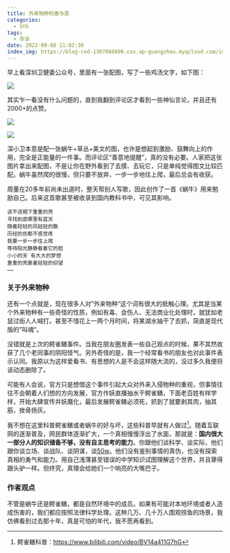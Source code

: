 ```yaml
---
title: 外来物种的善与恶
categories:
  - Sth
tags:
  - 杂谈
date: 2022-09-08 11:02:30
index_img: https://blog-cnd-1307088890.cos.ap-guangzhou.myqcloud.com/image-20220908095726605.png
---
```


<!-- more -->
<!-- categories:Dev、Ops、Study、Sth、News、work-->
<!-- tags: 
Python、MySQL、LeetCode、机器学习、Linux、Big Data、Java、BlockChain、Docker、Web 、分布式、
Maven、数据结构、JVM、JavaScript、Crontab、Shell、Ubuntu、VPN、NodeJS、String、VM、Hadoop、
Life、树莓派、Git、Hexo、算法、运维、网络、算法、电影、美学、写作、哲学、文档、绘画、前端、杂谈
 -->

早上看深圳卫健委公众号，里面有一张配图，写了一些鸡汤文字，如下图：



<img src="https://blog-cnd-1307088890.cos.ap-guangzhou.myqcloud.com/image-20220908095726605.png"  />

其实乍一看没有什么问题的，直到我翻到评论区才看到一些神仙言论，并且还有2000+的点赞。

![](https://blog-cnd-1307088890.cos.ap-guangzhou.myqcloud.com/image-20220908095936838.png)

![](https://blog-cnd-1307088890.cos.ap-guangzhou.myqcloud.com/image-20220908100042502.png)



深小卫本意是配一张蜗牛+草丛+美文的图，也许是想起到激励、鼓舞向上的作用，完全是正能量的一件事。而评论区“善意地提醒”，真的没有必要。人家把这张图片拿出来配图，不是让你在野外看到了去摸、去玩它，只是单纯觉得图文比较匹配。蜗牛虽然爬的很慢，但只要不放弃，一步一步地往上爬，最后总会有收获。

周董在20多年前尚未出道时，整天帮别人写歌，因此创作了一首《蜗牛》用来勉励自己。后来这首歌甚至被收录到国内教科书中，可见其影响。

```
该不该搁下重重的壳
寻找到底哪里有蓝天
随着轻轻的风轻轻的飘
历经的伤都不感觉疼
我要一步一步往上爬
等待阳光静静看着它的脸
小小的天 有大大的梦想
重重的壳裹着轻轻的仰望
……
```



### 关于外来物种

还有一个点就是，现在很多人对”外来物种“这个词有很大的抵触心理。尤其是当某个外来物种有一些奇怪的性质，例如有毒、会伤人、无法商业化处理时，就犹如老鼠过街人人喊打。甚至不惜花上一两个月时间，将某湖水抽干了去抓，简直是现代版的”叫魂“。



没错就是上次的鳄雀鳝事件。当我在朋友圈发表一些自己观点的时候，果不其然收获了几个老同事的阴阳怪气。另外奇怪的是，我一个经常看书的朋友也对此事件表示认同。我原以为这样爱看书、有思想的人是不会这样随大流的，没过多久我便将该动态删除了。



可能有人会说，官方只是想借这个事件引起大众对外来入侵物种的重视，但事情往往不会朝着人们想的方向发展，官方作妖直播抽水干鳄雀鳝，下面老百姓有样学样，开始大肆宣传并妖魔化，最后发展鳄雀鳝必须死，抓到了就要剥其肉，抽其筋，挫骨扬灰。



我不想在这里科普鳄雀鳝或者蜗牛的好与坏，这些科普早就有人做过[^1]。随着互联网的逐渐普及，网民群体逐渐扩大，一个真相慢慢浮出了水面，那就是：**国内很大一部分人的知识储备不够，没有自主思考的能力**。你跟他们谈科学、谈实际，他们跟你谈立场、谈战队、谈阴谋，谈[50w](https://www.baike.com/wikiid/7037727633761654020?prd=mobile&view_id=4w28pc7jars000)。他们没有鉴别事情的真伪，也没有探索真相的勇气和能力。用自己浅薄甚至错误的中学知识试图理解这个世界，并且犟得跟头驴一样。但终究，真理会给她们一个响亮的大嘴巴子。



### 作者观点

不管是蜗牛还是鳄雀鳝，都是自然环境中的成员。如果有可能对本地环境或者人造成伤害的，我们都应按照法律科学处理。这种几万、几十万人围观捞鱼的场景，我仿佛看到过去那十年，真是可怕的年代，我不愿再看到。



[^1]: 鳄雀鳝科普：https://www.bilibili.com/video/BV14a411G7hG
 
